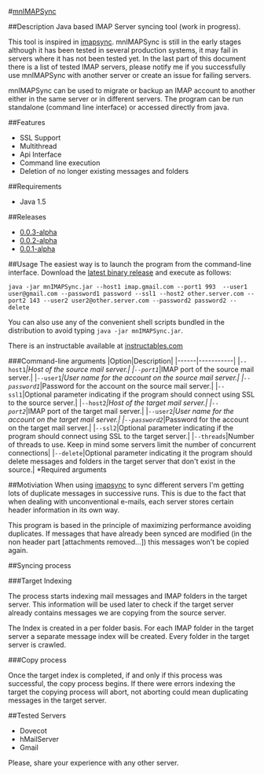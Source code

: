 #[mnIMAPSync](http://www.marcnuri.com/)

##Description
Java based IMAP Server syncing tool (work in progress).

This tool is inspired in [imapsync](http://imapsync.lamiral.info/). mnIMAPSync is still in
the early stages although it has been tested in several production systems, it may
fail in servers where it has not been tested yet. In the last part of this document there is a list of 
tested IMAP servers, please notify me if you successfully use mnIMAPSync with another server or 
create an issue for failing servers.

mnIMAPSync can be used to migrate or backup an IMAP account to another either in the same server or
 in different servers. The program can be run standalone (command line interface) or accessed directly 
from java.

##Features
- SSL Support
- Multithread
- Api Interface
- Command line execution
- Deletion of no longer existing messages and folders

##Requirements
- Java 1.5

##Releases
- [0.0.3-alpha](http://www.marcnuri.com/file/mnIMAPSync-release-0.0.3-alpha.zip)
- [0.0.2-alpha](http://www.marcnuri.com/file/mnIMAPSync-release-0.0.2-alpha.zip)
- [0.0.1-alpha](http://www.marcnuri.com/file/mnIMAPSync-release-0.0.1-alpha.zip)

##Usage
The easiest way is to launch the program from the command-line interface.
Download the [latest binary release](http://www.marcnuri.com/file/mnIMAPSync-release-0.0.1-alpha.zip)
 and execute as follows:

```Batchfile
java -jar mnIMAPSync.jar --host1 imap.gmail.com --port1 993  --user1 user@gmail.com --password1 password --ssl1 --host2 other.server.com --port2 143 --user2 user2@other.server.com --password2 password2 --delete
```

You can also use any of the convenient shell scripts bundled in the distribution to avoid typing 
`java -jar mnIMAPSync.jar`.

There is an instructable available at [instructables.com](http://www.instructables.com/id/Migrate-mail-from-one-server-to-another-with-mnIMA)

###Command-line arguments
|Option|Description|
|------|-----------|
|`--host1`*|Host of the source mail server.|
|`--port1`*|IMAP port of the source mail server.|
|`--user1`*|User name for the account on the source mail server.|
|`--password1`*|Password for the account on the source mail server.|
|`--ssl1`|Optional parameter indicating if the program should connect using SSL to the source server.|
|`--host2`*|Host of the target mail server.|
|`--port2`*|IMAP port of the target mail server.|
|`--user2`*|User name for the account on the target mail server.|
|`--password2`*|Password for the account on the target mail server.|
|`--ssl2`|Optional parameter indicating if the program should connect using SSL to the target server.|
|`--threads`|Number of threads to use. Keep in mind some servers limit the number of concurrent connections|
|`--delete`|Optional parameter indicating it the program should delete messages and folders in the target server that don't exist in the source.|
\*Required arguments



##Motiviation
When using [imapsync](http://imapsync.lamiral.info/) to sync different servers I'm getting lots of 
duplicate messages in successive runs. This is due to the fact that when dealing with unconventional
e-mails, each server stores certain header information in its own way.

This program is based in the principle of maximizing performance avoiding duplicates. 
If messages that have already been synced are modified (in the non header part [attachments removed...]) 
this messages won't be copied again.

##Syncing process

###Target Indexing

The process starts indexing mail messages and IMAP folders in the target server. This information
will be used later to check if the target server already contains messages we are copying from the source 
server.

The Index is created in a per folder basis. For each IMAP folder in the target server a separate message index 
will be created. Every folder in the target server is crawled.

###Copy process

Once the target index is completed, if and only if this process was successful, the copy process begins.
If there were errors indexing the target the copying process will abort, not aborting could mean duplicating
messages in the target server.

##Tested Servers
- Dovecot
- hMailServer
- Gmail

Please, share your experience with any other server.
